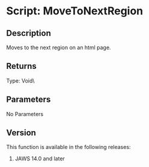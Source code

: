# Script: MoveToNextRegion

## Description

Moves to the next region on an html page.

## Returns

Type: Void\

## Parameters

No Parameters

## Version

This function is available in the following releases:

1.  JAWS 14.0 and later

